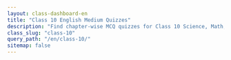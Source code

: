 ```yaml
---
layout: class-dashboard-en
title: "Class 10 English Medium Quizzes"
description: "Find chapter-wise MCQ quizzes for Class 10 Science, Math, and other subjects in English."
class_slug: "class-10"
query_path: "/en/class-10/"
sitemap: false
---
```


